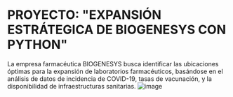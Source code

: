 # PROYECTO: "EXPANSIÓN ESTRÁTEGICA DE BIOGENESYS CON PYTHON"
La empresa farmacéutica BIOGENESYS busca identificar las ubicaciones óptimas para la expansión de laboratorios farmacéuticos, basándose en el análisis de datos de incidencia de COVID-19, tasas de vacunación, y la disponibilidad de infraestructuras sanitarias.
![image](https://github.com/user-attachments/assets/94e0c6a7-184a-4c22-a008-57e2685a79b9)


